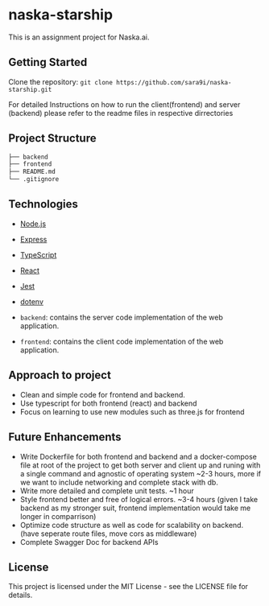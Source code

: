 # naska-starship

This is an assignment project for Naska.ai.

## Getting Started

Clone the repository: 
`git clone https://github.com/sara9i/naska-starship.git`

For detailed Instructions on how to run the client(frontend) and server (backend) please refer to the readme files in respective dirrectories

## Project Structure

```bash
├── backend
├── frontend
├── README.md
└── .gitignore
```
## Technologies

- [Node.js](https://nodejs.org/)
- [Express](https://expressjs.com/)
- [TypeScript](https://www.typescriptlang.org/)
- [React](https://react.dev/)
- [Jest](https://jestjs.io/)
- [dotenv](https://github.com/motdotla/dotenv#readme)



- `backend`: contains the server code implementation of the web application.
- `frontend`: contains the client code implementation of the web application.

## Approach to project

- Clean and simple code for frontend and backend.
- Use typescript for both frontend (react) and backend
- Focus on learning to use new modules such as three.js for frontend

## Future Enhancements

- Write Dockerfile for both frontend and backend and a docker-compose file at root of the project to get both server and client up and runing with a single  command and agnostic of operating system ~2-3 hours, more if we want to include networking and complete stack with db.
- Write more detailed and complete unit tests. ~1 hour
- Style frontend better and free of logical errors. ~3-4 hours (given I take backend as my stronger suit, frontend implementation would take me longer in comparrison)
- Optimize code structure as well as code for scalability on backend. (have seperate route files, move cors as middleware)
- Complete Swagger Doc for backend APIs

## License

This project is licensed under the MIT License - see the LICENSE file for details.
